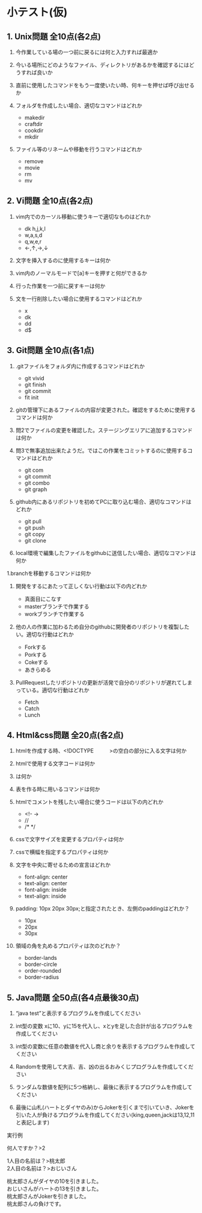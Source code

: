 # 小テスト(仮)

## 1. Unix問題 全10点(各2点)

1. 今作業している場の一つ前に戻るには何と入力すれば最適か

1. 今いる場所にどのようなファイル、ディレクトリがあるかを確認するにはどうすれば良いか

1. 直前に使用したコマンドをもう一度使いたい時、何キーを押せば呼び出せるか

1. フォルダを作成したい場合、適切なコマンドはどれか
   - makedir
   - craftdir
   - cookdir
   - mkdir
5. ファイル等のリネームや移動を行うコマンドはどれか
   - remove
   - movie
   - rm
   - mv
## 2. Vi問題 全10点(各2点)

1. vim内でのカーソル移動に使うキーで適切なものはどれか
   - dk h,j,k,l
   - w,a,s,d
   - q,w,e,r
   - ←,↑,→,↓

2. 文字を挿入するのに使用するキーは何か

1. vim内のノーマルモードで[a]キーを押すと何ができるか

1. 行った作業を一つ前に戻すキーは何か

1. 文を一行削除したい場合に使用するコマンドはどれか
    - x
    - dk
    - dd
    - d$
## 3. Git問題 全10点(各1点)

1. .gitファイルをフォルダ内に作成するコマンドはどれか
   - git vivid
   - git finish
   - git commit
   - fit init

2. gitの管理下にあるファイルの内容が変更された。確認をするために使用するコマンドは何か

1. 問2でファイルの変更を確認した。ステージングエリアに追加するコマンドは何か

1. 問3で無事追加出来たようだ。ではこの作業をコミットするのに使用するコマンドはどれか
   - git com
   - git commit
   - git combo
   - git graph

5. github内にあるリポジトリを初めてPCに取り込む場合、適切なコマンドはどれか
   - git pull
   - git push
   - git copy
   - git clone

6. local環境で編集したファイルをgithubに送信したい場合、適切なコマンドは何か

1.branchを移動するコマンドは何か

1. 開発をするにあたって正しくない行動は以下の内どれか
   - 真面目にこなす
   - masterブランチで作業する
   - workブランチで作業する

9. 他の人の作業に加わるため自分のgithubに開発者のリポジトリを複製したい。適切な行動はどれか
   - Forkする
   - Porkする
   - Cokeする
   - あきらめる

10. PullRequestしたリポジトリの更新が活発で自分のリポジトリが遅れてしまっている。適切な行動はどれか
    - Fetch
    - Catch
    - Lunch
 
## 4. Html&css問題 全20点(各2点)

1. htmlを作成する時、&lt;!DOCTYPE　　　&gt;の空白の部分に入る文字は何か

1. htmlで使用する文字コードは何か

1. <p></p>は何か

1. 表を作る時に用いるコマンドは何か

1. htmlでコメントを残したい場合に使うコードは以下の内どれか

   - &lt;!- -&gt;
   - //
   - /* */

6. cssで文字サイズを変更するプロパティは何か

1. cssで横幅を指定するプロパティは何か

1. 文字を中央に寄せるための宣言はどれか

   - font-align: center
   - text-align: center
   - font-align: inside
   - text-align: inside

9. padding: 10px 20px 30px;と指定されたとき、左側のpaddingはどれか？

   - 10px
   - 20px
   - 30px

10. 領域の角を丸めるプロパティは次のどれか？

    - border-lands
    - border-circle
    - order-rounded
    - border-radius

## 5. Java問題 全50点(各4点最後30点)

1. “java test”と表示するプログラムを作成してください

1. int型の変数 xに10、yに15を代入し、xとyを足した合計が出るプログラムを作成してください

1. int型の変数に任意の数値を代入し商と余りを表示するプログラムを作成してください

1. Randomを使用して大吉、吉、凶の出るおみくじプログラムを作成してください

1. ランダムな数値を配列に5つ格納し、最後に表示するプログラムを作成してください

1. 最後に山札(ハートとダイヤのみ)からJokerを引くまで引いていき、Jokerを引いた人が負けるプログラムを作成してください(king,queen,jackは13,12,11と表記します)

実行例

何人ですか？&gt;2

1人目の名前は？&gt;桃太郎  
2人目の名前は？&gt;おじいさん

桃太郎さんがダイヤの10を引きました。  
おじいさんがハートの13を引きました。  
桃太郎さんがJokerを引きました。  
桃太郎さんの負けです。

